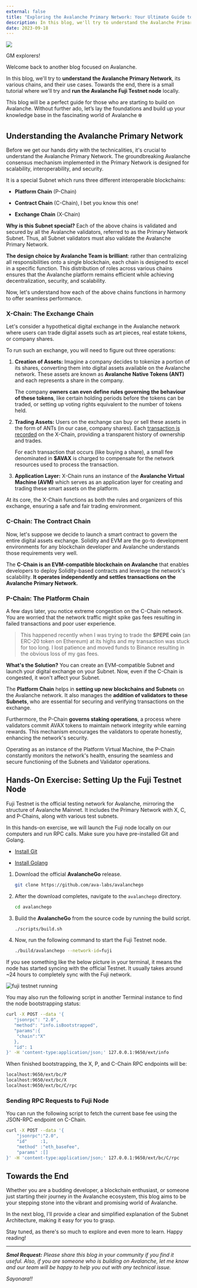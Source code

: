 ```yaml
---
external: false
title: "Exploring the Avalanche Primary Network: Your Ultimate Guide to Getting Started"
description: In this blog, we'll try to understand the Avalanche Primary Network, its various chains, and their use cases.
date: 2023-09-18
---
```


![](/images/blog/8.jpg)

GM explorers!

Welcome back to another blog focused on Avalanche.

In this blog, we'll try to **understand the Avalanche Primary Network**, its various chains, and their use cases. Towards the end, there is a small tutorial where we'll try and **run the Avalanche Fuji Testnet node** locally.

This blog will be a perfect guide for those who are starting to build on Avalanche. Without further ado, let’s lay the foundations and build up your knowledge base in the fascinating world of Avalanche ❄️

## Understanding the Avalanche Primary Network

Before we get our hands dirty with the technicalities, it's crucial to understand the Avalanche Primary Network. The groundbreaking Avalanche consensus mechanism implemented in the Primary Network is designed for scalability, interoperability, and security.

It is a special Subnet which runs three different interoperable blockchains:

* **Platform Chain** (P-Chain)
    
* **Contract Chain** (C-Chain), I bet you know this one!
    
* **Exchange Chain** (X-Chain)
    

**Why is this Subnet special?** Each of the above chains is validated and secured by all the Avalanche validators, referred to as the Primary Network Subnet. Thus, all Subnet validators must also validate the Avalanche Primary Network.

**The design choice by Avalanche Team is brilliant**: rather than centralizing all responsibilities onto a single blockchain, each chain is designed to excel in a specific function. This distribution of roles across various chains ensures that the Avalanche platform remains efficient while achieving decentralization, security, and scalability.

Now, let's understand how each of the above chains functions in harmony to offer seamless performance.

### X-Chain: The Exchange Chain

Let's consider a hypothetical digital exchange in the Avalanche network where users can trade digital assets such as art pieces, real estate tokens, or company shares.

To run such an exchange, you will need to figure out three operations:

1. **Creation of Assets:** Imagine a company decides to tokenize a portion of its shares, converting them into digital assets available on the Avalanche network. These assets are known as **Avalanche Native Tokens (ANT)** and each represents a share in the company.
    
    The company **owners can even define rules governing the behaviour of these tokens**, like certain holding periods before the tokens can be traded, or setting up voting rights equivalent to the number of tokens held.
    
2. **Trading Assets:** Users on the exchange can buy or sell these assets in the form of ANTs (in our case, company shares). Each [transaction is recorded](https://subnets.avax.network/x-chain/transactions) on the X-Chain, providing a transparent history of ownership and trades.
    
    For each transaction that occurs (like buying a share), a small fee denominated in **$AVAX** is charged to compensate for the network resources used to process the transaction.
    
3. **Application Layer:** X-Chain runs an instance of the **Avalanche Virtual Machine (AVM)** which serves as an application layer for creating and trading these smart assets on the platform.
    

At its core, the X-Chain functions as both the rules and organizers of this exchange, ensuring a safe and fair trading environment.

### C-Chain: The Contract Chain

Now, let's suppose we decide to launch a smart contract to govern the entire digital assets exchange. Solidity and EVM are the go-to development environments for any blockchain developer and Avalanche understands those requirements very well.

The **C-Chain is an EVM-compatible blockchain on Avalanche** that enables developers to deploy Solidity-based contracts and leverage the network's scalability. **It operates independently and settles transactions on the Avalanche Primary Network.**

### P-Chain: The Platform Chain

A few days later, you notice extreme congestion on the C-Chain network. You are worried that the network traffic might spike gas fees resulting in failed transactions and poor user experience.

> This happened recently when I was trying to trade the **$PEPE coin** (an ERC-20 token on Ethereum) at its highs and my transaction was stuck for too long. I lost patience and moved funds to Binance resulting in the obvious loss of my gas fees.

**What's the Solution?** You can create an EVM-compatible Subnet and launch your digital exchange on your Subnet. Now, even if the C-Chain is congested, it won't affect your Subnet.

The **Platform Chain** helps in **setting up new blockchains and Subnets** on the Avalanche network. It also manages the **addition of validators to these Subnets**, who are essential for securing and verifying transactions on the exchange.

Furthermore, the P-Chain **governs staking operations**, a process where validators commit AVAX tokens to maintain network integrity while earning rewards. This mechanism encourages the validators to operate honestly, enhancing the network's security.

Operating as an instance of the Platform Virtual Machine, the P-Chain constantly monitors the network's health, ensuring the seamless and secure functioning of the Subnets and Validator operations.

## Hands-On Exercise: Setting Up the Fuji Testnet Node

Fuji Testnet is the official testing network for Avalanche, mirroring the structure of Avalanche Mainnet. It includes the Primary Network with X, C, and P-Chains, along with various test subnets.

In this hands-on exercise, we will launch the Fuji node locally on our computers and run RPC calls. Make sure you have pre-installed Git and Golang.

* [Install Git](https://git-scm.com/book/en/v2/Getting-Started-Installing-Git)
    
* [Install Golang](https://go.dev/doc/install)
    

1. Download the official **AvalancheGo** release.
    
    ```bash
    git clone https://github.com/ava-labs/avalanchego
    ```
    
2. After the download completes, navigate to the `avalanchego` directory.
    
    ```bash
    cd avalanchego
    ```
    
3. Build the **AvalancheGo** from the source code by running the build script.
    
    ```bash
    ./scripts/build.sh
    ```
    
4. Now, run the following command to start the Fuji Testnet node.
    
    ```bash
    ./build/avalanchego --network-id=fuji
    ```
    

If you see something like the below picture in your terminal, it means the node has started syncing with the official Testnet. It usually takes around ~24 hours to completely sync with the Fuji network.

![fuji testnet running](/images/blog/content/fuji-running.png)

You may also run the following script in another Terminal instance to find the node bootstrapping status:

```bash
curl -X POST --data '{ 
   "jsonrpc": "2.0", 
   "method": "info.isBootstrapped", 
   "params":{ 
    "chain":"X" 
   }, 
   "id": 1 
}' -H 'content-type:application/json;' 127.0.0.1:9650/ext/info 
```

When finished bootstrapping, the X, P, and C-Chain RPC endpoints will be:

```bash
localhost:9650/ext/bc/P
localhost:9650/ext/bc/X
localhost:9650/ext/bc/C/rpc
```

### Sending RPC Requests to Fuji Node

You can run the following script to fetch the current base fee using the JSON-RPC endpoint on C-Chain.

```bash
curl -X POST --data '{                               
    "jsonrpc":"2.0",
    "id"     :1,
    "method" :"eth_baseFee",
    "params" :[]
}' -H 'content-type:application/json;' 127.0.0.1:9650/ext/bc/C/rpc
```

## Towards the End

Whether you are a budding developer, a blockchain enthusiast, or someone just starting their journey in the Avalanche ecosystem, this blog aims to be your stepping stone into the vibrant and promising world of Avalanche.

In the next blog, I'll provide a clear and simplified explanation of the Subnet Architecture, making it easy for you to grasp.

Stay tuned, as there's so much to explore and even more to learn. Happy reading!

---

***Smol Request:*** *Please share this blog in your community if you find it useful. Also, if you are someone who is building on Avalanche, let me know and our team will be happy to help you out with any technical issue.*

*Sayonara!!*
